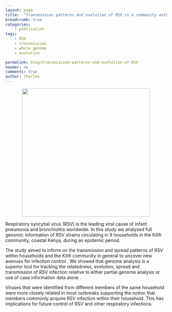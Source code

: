 ```yaml
---
layout: page
title:  "Transmission patterns and evolution of RSV in a community outbreak"
breadcrumb: true
categories:
    - publication
tags:
    - RSV
    - transmission
    - whole genome
    - evolution

permalink: blog/transmission-patterns-and-evolution-of-RSV
header: no
comments: true
author: Charles
---
```

<figure> 
  <center><img src="{{ site.url }}/images/article_img/molecular-dynamics-of-rsv-A-in-recurrent-epidemics.jpeg" alt="" height="400" width="400"></center>
</figure>

<p class="text-justify lead">
Respiratory syncytial virus (RSV) is the leading viral cause of
infant pneumonia and bronchiolitis worldwide. In this  study we
analysed full genomic information of  RSV  strains circulating in  9
households in the Kilifi community, coastal Kenya, during an epidemic
period.
</p>

<p class="text-justify lead">
The study aimed to inform on the transmission and spread
patterns of RSV within households and the Kilifi community in general to
uncover new avenues for infection control . We showed that genome
analysis is a superior tool for tracking the relatedness, evolution,
spread and transmission of RSV infection relative to either partial
genome analysis  or use of case information data alone .
</p>

<p class="text-justify lead">
Viruses that were identified from different members of the same household were more
closely related in most  outbreaks supporting the notion that members
commonly acquire RSV infection within their household. This has
implications for future control of RSV and other respiratory infections.
</p>

<section>


<figure>

</figure>

</section>

